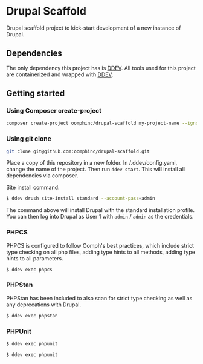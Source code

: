 # Drupal Scaffold

Drupal scaffold project to kick-start development of a new instance of Drupal.

## Dependencies

The only dependency this project has is [DDEV][]. All tools used for this
project are containerized and wrapped with [DDEV][].

## Getting started

### Using Composer create-project

```bash
composer create-project oomphinc/drupal-scaffold my-project-name --ignore-platform-reqs
```

### Using git clone

```bash
git clone git@github.com:oomphinc/drupal-scaffold.git
```

Place a copy of this repository in a new folder. In /.ddev/config.yaml,
change the name of the project. Then run `ddev start`. This will
install all dependencies via composer.


Site install command:
```bash
$ ddev drush site-install standard --account-pass=admin
```

The command above will  install Drupal with the standard installation profile.
You can then log into Drupal as User 1 with `admin` / `admin` as the credentials.

### PHPCS
PHPCS is configured to follow Oomph's best practices, which include
strict type checking on all php files, adding type hints to all methods,
adding type hints to all parameters.

```bash
$ ddev exec phpcs
```

### PHPStan
PHPStan has been included to also scan for strict type checking as well as
any deprecations with Drupal.

```bash
$ ddev exec phpstan
```

### PHPUnit

```bash
$ ddev exec phpunit
```

```bash
$ ddev exec phpunit
```

[Composer]: https://getcomposer.org
[npm]: https://www.npmjs.com
[DDEV]: https://ddev.readthedocs.io/en/stable
